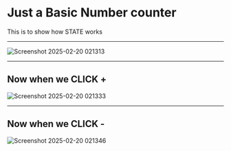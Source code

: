 <h1>Just a Basic Number counter</h1>
<p>This is to show how STATE works</p>
<hr/>

![Screenshot 2025-02-20 021313](https://github.com/user-attachments/assets/b81e7da5-4c2b-4f76-99cc-ba18170bb193)

<hr/>

<h2>Now when we CLICK +</h2>

![Screenshot 2025-02-20 021333](https://github.com/user-attachments/assets/74eb5ae8-fd4f-43ad-a58e-6db6a31e94be)
<hr/>

<h2>Now when we CLICK - </h2>

![Screenshot 2025-02-20 021346](https://github.com/user-attachments/assets/ade3eb46-e92b-4a87-b4b2-94c03221024c)
